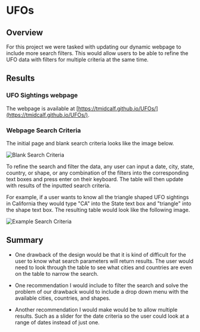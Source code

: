 # UFOs

## Overview

For this project we were tasked with updating our dynamic webpage to include more search filters. This would allow users to be able to refine the UFO data with filters for multiple criteria at the same time.

## Results

### UFO Sightings webpage

The webpage is available at [https://tmidcalf.github.io/UFOs/](https://tmidcalf.github.io/UFOs/).

### Webpage Search Criteria

The initial page and blank search criteria looks like the image below.

![Blank Search Criteria](/assets/images/san-juan-mountains.jpg "Blank Search Criteria")

To refine the search and filter the data, any user can input a date, city, state, country, or shape, or any combination of the filters into the corresponding text boxes and press enter on their keyboard. The table will then update with results of the inputted search criteria.

For example, if a user wants to know all the triangle shaped UFO sightings in California they would type "CA" into the State text box and "triangle" into the shape text box. The resulting table would look like the following image.

![Example Search Criteria](/assets/images/san-juan-mountains.jpg "Example Search Criteria")

## Summary

- One drawback of the design would be that it is kind of difficult for the user to know what search parameters will return results. The user would need to look through the table to see what cities and countries are even on the table to narrow the search.

- One recommendation I would include to filter the search and solve the problem of our drawback would to include a drop down menu with the available cities, countries, and shapes. 
  
- Another recommendation I would make would be to allow multiple results. Such as a slider for the date criteria so the user could look at a range of dates instead of just one.
